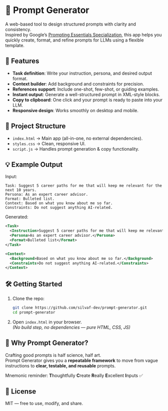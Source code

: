 # 📝 Prompt Generator

A web-based tool to design structured prompts with clarity and consistency.  
Inspired by Google’s [Prompting Essentials Specialization](https://www.coursera.org/specializations/prompting-essentials-google), this app helps you quickly create, format, and refine prompts for LLMs using a flexible template.  

## 🚀 Features 
- **Task definition**: Write your instruction, persona, and desired output format.
- **Context builder**: Add background and constraints for precision.
- **References support**: Include one-shot, few-shot, or guiding examples.
- **Instant output**: Generate a well-structured prompt in XML-style blocks.
- **Copy to clipboard**: One click and your prompt is ready to paste into your LLM.
- **Responsive design**: Works smoothly on desktop and mobile.

## 📂 Project Structure
- `index.html` → Main app (all-in-one, no external dependencies).
- `styles.css` → Clean, responsive UI.
- `script.js` → Handles prompt generation & copy functionality.

## 💡 Example Output
Input:
```
Task: Suggest 5 career paths for me that will keep me relevant for the next 10 years.
Persona: As an expert career advisor.
Format: Bulleted list.
Context: Based on what you know about me so far.
Constraints: Do not suggest anything AI-related.
```

Generated:
```xml
<Task>
  <Instruction>Suggest 5 career paths for me that will keep me relevant for the next 10 years.</Instruction>
  <Persona>As an expert career advisor.</Persona>
  <Format>Bulleted list</Format>
</Task>

<Context>
  <Background>Based on what you know about me so far.</Background>
  <Constraints>Do not suggest anything AI-related.</Constraints>
</Context>
```

## 🛠️ Getting Started
1. Clone the repo:
   ```bash
   git clone https://github.com/silvaf-dev/prompt-generator.git
   cd prompt-generator
   ```
2. Open `index.html` in your browser.  
   *(No build step, no dependencies — pure HTML, CSS, JS)*

## 🌟 Why Prompt Generator?
Crafting good prompts is half science, half art.  
Prompt Generator gives you a **repeatable framework** to move from vague instructions to **clear, testable, and reusable** prompts.

Mnemonic reminder: **T**houghtfully **C**reate **R**eally **E**xcellent **I**nputs ✅

## 📜 License
MIT — free to use, modify, and share.
